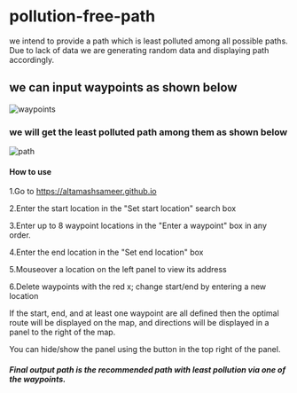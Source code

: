 # pollution-free-path
we intend to provide a path which is least polluted among all possible paths. Due to lack of data we are generating random data and displaying path accordingly.

## we can input waypoints as shown below
![waypoints](https://user-images.githubusercontent.com/31769548/63569590-9f02b880-c597-11e9-8d1a-4fa529f3f1ed.png)

### we will get the least polluted path among them as shown below
![path](https://user-images.githubusercontent.com/31769548/63569620-c6f21c00-c597-11e9-9aad-fdb047fc7623.png)

#### How to use

1.Go to https://altamashsameer.github.io

2.Enter the start location in the "Set start location" search box

3.Enter up to 8 waypoint locations in the "Enter a waypoint" box in any order.

4.Enter the end location in the "Set end location" box

5.Mouseover a location on the left panel to view its address

6.Delete waypoints with the red x; change start/end by entering a new location 

If the start, end, and at least one waypoint are all defined then the optimal route will be displayed on the map, and directions will be displayed in a panel to the right of the map.

You can hide/show the panel using the button in the top right of the panel.

##### Final output path is the recommended path with least pollution via one of the waypoints.
